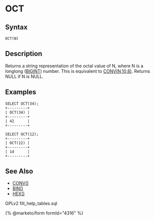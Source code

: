 # OCT

## Syntax

```
OCT(N)
```

## Description

Returns a string representation of the octal value of N, where N is a longlong ([BIGINT](../../data-types/numeric-data-types/bigint.md)) number. This is equivalent to [CONV(N,10,8)](conv.md). Returns NULL if N is NULL.

## Examples

```
SELECT OCT(34);
+---------+
| OCT(34) |
+---------+
| 42      |
+---------+

SELECT OCT(12);
+---------+
| OCT(12) |
+---------+
| 14      |
+---------+
```

## See Also

* [CONV()](conv.md)
* [BIN()](../string-functions/bin.md)
* [HEX()](../string-functions/hex.md)

GPLv2 fill\_help\_tables.sql

{% @marketo/form formId="4316" %}
